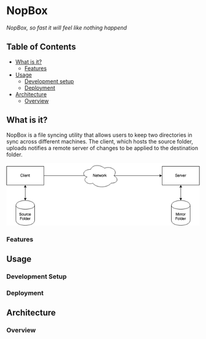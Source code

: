 # NopBox
*NopBox, so fast it will feel like nothing happend*


## Table of Contents
* [What is it?](#what-is-it)
  - [Features](#features)
* [Usage](#usage)
  - [Development setup](#development-setup)
  - [Deployment](#deployment)
* [Architecture](#architecture)
  - [Overview](#overview)


## What is it?
NopBox is a file syncing utility that allows users to keep two directories
in sync across different machines. The client, which hosts the source folder,
uploads notifies a remote server of changes to be applied to the destination
folder.

![NopBox](static/NopBox.png)

### Features


## Usage

### Development Setup


### Deployment


## Architecture

### Overview
